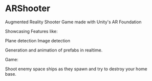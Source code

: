 # ARShooter
Augmented Reality Shooter Game made with Unity's AR Foundation

Showcasing Features like:

Plane detection
Image detection

Generation and animation of prefabs in realtime.

Game:

Shoot enemy space ships as they spawn and try to destroy your home base.
